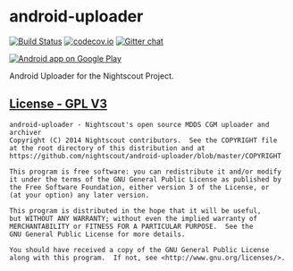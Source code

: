 android-uploader
====================
[![Build Status](https://travis-ci.org/nightscout/cgm-remote-monitor.png)](https://travis-ci.org/nightscout/android-uploader?branch=dev)
[![codecov.io](https://codecov.io/github/nightscout/android-uploader/coverage.svg?branch=master)](https://codecov.io/github/nightscout/android-uploader?branch=dev)
[![Gitter chat](https://badges.gitter.im/nightscout.png)](https://gitter.im/nightscout/public)

<a href="https://play.google.com/store/apps/details?id=com.nightscout.android"><img alt="Android app on Google Play" src="https://developer.android.com/images/brand/en_app_rgb_wo_45.png" />
</a>

Android Uploader for the Nightscout Project.


## [License - GPL V3](gpl-v3)
[gpl-3]: http://www.gnu.org/licenses/gpl-3.0.txt

    android-uploader - Nightscout's open source MDDS CGM uploader and archiver
    Copyright (C) 2014 Nightscout contributors.  See the COPYRIGHT file
    at the root directory of this distribution and at
    https://github.com/nightscout/android-uploader/blob/master/COPYRIGHT

    This program is free software: you can redistribute it and/or modify
    it under the terms of the GNU General Public License as published by
    the Free Software Foundation, either version 3 of the License, or
    (at your option) any later version.

    This program is distributed in the hope that it will be useful,
    but WITHOUT ANY WARRANTY; without even the implied warranty of
    MERCHANTABILITY or FITNESS FOR A PARTICULAR PURPOSE.  See the
    GNU General Public License for more details.

    You should have received a copy of the GNU General Public License
    along with this program.  If not, see <http://www.gnu.org/licenses/>.

